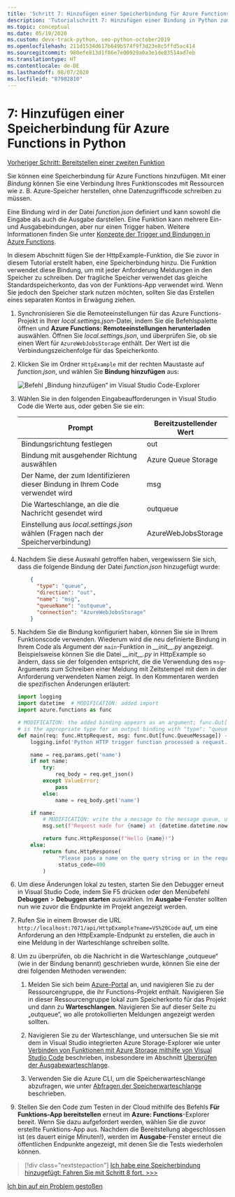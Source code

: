 ```yaml
---
title: 'Schritt 7: Hinzufügen einer Speicherbindung für Azure Functions in Python mit VS Code'
description: 'Tutorialschritt 7: Hinzufügen einer Bindung in Python zum Schreiben von Meldungen in Azure Storage'
ms.topic: conceptual
ms.date: 05/19/2020
ms.custom: devx-track-python, seo-python-october2019
ms.openlocfilehash: 211d1534d617b649b574f9f3d23e8c5ffd5ac414
ms.sourcegitcommit: 980efe813d1f86e7e00929a0a3e1de83514ad7eb
ms.translationtype: HT
ms.contentlocale: de-DE
ms.lasthandoff: 08/07/2020
ms.locfileid: "87982810"
---
```

# <a name="7-add-a-storage-binding-for-azure-functions-in-python"></a>7: Hinzufügen einer Speicherbindung für Azure Functions in Python

[Vorheriger Schritt: Bereitstellen einer zweiten Funktion](tutorial-vs-code-serverless-python-06.md)

Sie können eine Speicherbindung für Azure Functions hinzufügen. Mit einer _Bindung_ können Sie eine Verbindung Ihres Funktionscodes mit Ressourcen wie z. B. Azure-Speicher herstellen, ohne Datenzugriffscode schreiben zu müssen.

Eine Bindung wird in der Datei *function.json* definiert und kann sowohl die Eingabe als auch die Ausgabe darstellen. Eine Funktion kann mehrere Ein- und Ausgabebindungen, aber nur einen Trigger haben. Weitere Informationen finden Sie unter [Konzepte der Trigger und Bindungen in Azure Functions](/azure/azure-functions/functions-triggers-bindings).

In diesem Abschnitt fügen Sie der HttpExample-Funktion, die Sie zuvor in diesem Tutorial erstellt haben, eine Speicherbindung hinzu. Die Funktion verwendet diese Bindung, um mit jeder Anforderung Meldungen in den Speicher zu schreiben. Der fragliche Speicher verwendet das gleiche Standardspeicherkonto, das von der Funktions-App verwendet wird. Wenn Sie jedoch den Speicher stark nutzen möchten, sollten Sie das Erstellen eines separaten Kontos in Erwägung ziehen.

1. Synchronisieren Sie die Remoteeinstellungen für das Azure Functions-Projekt in Ihrer *local.settings.json*-Datei, indem Sie die Befehlspalette öffnen und **Azure Functions: Remoteeinstellungen herunterladen** auswählen. Öffnen Sie *local.settings.json*, und überprüfen Sie, ob sie einen Wert für `AzureWebJobsStorage` enthält. Der Wert ist die Verbindungszeichenfolge für das Speicherkonto.

1. Klicken Sie im Ordner `HttpExample` mit der rechten Maustaste auf *function.json*, und wählen Sie **Bindung hinzufügen** aus:

    ![Befehl „Bindung hinzufügen“ im Visual Studio Code-Explorer](media/tutorial-vs-code-serverless-python/add-binding-command-to-azure-functions-in-visual-studio-code.png)

1. Wählen Sie in den folgenden Eingabeaufforderungen in Visual Studio Code die Werte aus, oder geben Sie sie ein:

    | Prompt | Bereitzustellender Wert |
    | --- | --- |
    | Bindungsrichtung festlegen | out |
    | Bindung mit ausgehender Richtung auswählen | Azure Queue Storage |
    | Der Name, der zum Identifizieren dieser Bindung in Ihrem Code verwendet wird | msg |
    | Die Warteschlange, an die die Nachricht gesendet wird | outqueue |
    | Einstellung aus *local.settings.json* wählen (Fragen nach der Speicherverbindung) | AzureWebJobsStorage |

1. Nachdem Sie diese Auswahl getroffen haben, vergewissern Sie sich, dass die folgende Bindung der Datei *function.json* hinzugefügt wurde:

    ```json
        {
          "type": "queue",
          "direction": "out",
          "name": "msg",
          "queueName": "outqueue",
          "connection": "AzureWebJobsStorage"
        }
    ```

1. Nachdem Sie die Bindung konfiguriert haben, können Sie sie in Ihrem Funktionscode verwenden. Wiederum wird die neu definierte Bindung in Ihrem Code als Argument der `main`-Funktion in *\_\_init\_\_.py* angezeigt. Beispielsweise können Sie die Datei *\_\_init\_\_.py* in HttpExample so ändern, dass sie der folgenden entspricht, die die Verwendung des `msg`-Arguments zum Schreiben einer Meldung mit Zeitstempel mit dem in der Anforderung verwendeten Namen zeigt. In den Kommentaren werden die spezifischen Änderungen erläutert:

    ```python
    import logging
    import datetime  # MODIFICATION: added import
    import azure.functions as func

    # MODIFICATION: the added binding appears as an argument; func.Out[func.QueueMessage]
    # is the appropriate type for an output binding with "type": "queue" (in function.json).
    def main(req: func.HttpRequest, msg: func.Out[func.QueueMessage]) -> func.HttpResponse:
        logging.info('Python HTTP trigger function processed a request.')

        name = req.params.get('name')
        if not name:
            try:
                req_body = req.get_json()
            except ValueError:
                pass
            else:
                name = req_body.get('name')

        if name:
            # MODIFICATION: write the a message to the message queue, using msg.set
            msg.set(f"Request made for {name} at {datetime.datetime.now()}")

            return func.HttpResponse(f"Hello {name}!")
        else:
            return func.HttpResponse(
                 "Please pass a name on the query string or in the request body",
                 status_code=400
            )
    ```

1. Um diese Änderungen lokal zu testen, starten Sie den Debugger erneut in Visual Studio Code, indem Sie F5 drücken oder den Menübefehl **Debuggen** > **Debuggen starten** auswählen. Im **Ausgabe**-Fenster sollten nun wie zuvor die Endpunkte im Projekt angezeigt werden.

1. Rufen Sie in einem Browser die URL `http://localhost:7071/api/HttpExample?name=VS%20Code` auf, um eine Anforderung an den HttpExample-Endpunkt zu erstellen, die auch in eine Meldung in der Warteschlange schreiben sollte.

1. Um zu überprüfen, ob die Nachricht in die Warteschlange „outqueue“ (wie in der Bindung benannt) geschrieben wurde, können Sie eine der drei folgenden Methoden verwenden:

    1. Melden Sie sich beim [Azure-Portal](https://portal.azure.com) an, und navigieren Sie zu der Ressourcengruppe, die ihr Functions-Projekt enthält. Navigieren Sie in dieser Ressourcengruppe lokal zum Speicherkonto für das Projekt und dann zu **Warteschlangen**. Navigieren Sie auf dieser Seite zu „outqueue“, wo alle protokollierten Meldungen angezeigt werden sollten.

    1. Navigieren Sie zu der Warteschlange, und untersuchen Sie sie mit dem in Visual Studio integrierten Azure Storage-Explorer wie unter [Verbinden von Funktionen mit Azure Storage mithilfe von Visual Studio Code](/azure/azure-functions/functions-add-output-binding-storage-queue-vs-code) beschrieben, insbesondere im Abschnitt [Überprüfen der Ausgabewarteschlange](/azure/azure-functions/functions-add-output-binding-storage-queue-vs-code#examine-the-output-queue).

    1. Verwenden Sie die Azure CLI, um die Speicherwarteschlange abzufragen, wie unter [Abfragen der Speicherwarteschlange](/azure/azure-functions/functions-add-output-binding-storage-queue-cli?pivots=programming-language-python) beschrieben.

1. Stellen Sie den Code zum Testen in der Cloud mithilfe des Befehls **Für Funktions-App bereitstellen** erneut im **Azure: Functions**-Explorer bereit. Wenn Sie dazu aufgefordert werden, wählen Sie die zuvor erstellte Funktions-App aus. Nachdem die Bereitstellung abgeschlossen ist (es dauert einige Minuten!), werden im **Ausgabe**-Fenster erneut die öffentlichen Endpunkte angezeigt, mit denen Sie die Tests wiederholen können.

> [!div class="nextstepaction"]
> [Ich habe eine Speicherbindung hinzugefügt: Fahren Sie mit Schritt 8 fort. >>>](tutorial-vs-code-serverless-python-08.md)

[Ich bin auf ein Problem gestoßen](https://www.research.net/r/PWZWZ52?tutorial=python-functions-extension&step=07-storage-binding)
